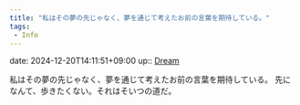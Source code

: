```yaml
---
title: "私はその夢の先じゃなく、夢を通じて考えたお前の言葉を期待している。"
tags:
 - Info
---
```


date: 2024-12-20T14:11:51+09:00
up:: [Dream](Bar/Novel/Topics/Dream.md)

私はその夢の先じゃなく、夢を通じて考えたお前の言葉を期待している。
先になんて、歩きたくない。それはそいつの道だ。